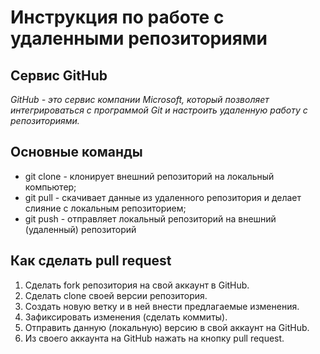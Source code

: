 # Инструкция по работе с удаленными репозиториями

## Сервис GitHub

*GitHub - это сервис компании Microsoft, который позволяет интегрироваться с программой Git и настроить удаленную работу с репозиториями.*

## Основные команды

* git clone - клонирует внешний репозиторий на локальный компьютер;
* git pull - скачивает данные из удаленного репозитория и делает слияние с локальным репозиторием;
* git push - отправляет локальный репозиторий на внешний (удаленный) репозиторий

## Как сделать pull request

1. Сделать fork репозитория на свой аккаунт в GitHub.
2. Сделать clone своей версии репозитория.
3. Создать новую ветку и в ней внести предлагаемые изменения.
4. Зафиксировать изменения (сделать коммиты).
5. Отправить данную (локальную) версию в свой аккаунт на GitHub.
6. Из своего аккаунта на GitHub нажать на кнопку pull request.